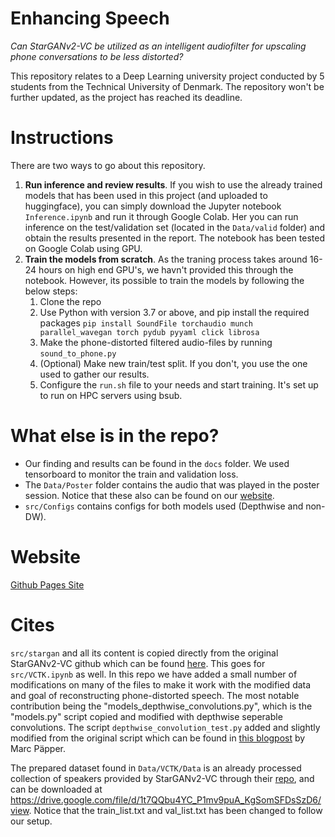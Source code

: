 # Enhancing Speech
*Can StarGANv2-VC be utilized as an intelligent audiofilter for upscaling phone conversations to be less distorted?*

This repository relates to a Deep Learning university project conducted by 5 students from the Technical University of Denmark. The repository won't be further updated, as the project has reached its deadline.

# Instructions
There are two ways to go about this repository. 

1. **Run inference and review results**. If you wish to use the already trained models that has been used in this project (and uploaded to huggingface), you can simply download the Jupyter notebook `Inference.ipynb` and run it through Google Colab. Her you can run inference on the test/validation set (located in the `Data/valid` folder) and obtain the results presented in the report. The notebook has been tested on Google Colab using GPU.
2. **Train the models from scratch**. As the traning process takes around 16-24 hours on high end GPU's, we havn't provided this through the notebook. However, its possible to train the models by following the below steps:
   1. Clone the repo
   2. Use Python with version 3.7 or above, and pip install the required packages ```pip install SoundFile torchaudio munch parallel_wavegan torch pydub pyyaml click librosa```
   3. Make the phone-distorted filtered audio-files by running `sound_to_phone.py`
   4. (Optional) Make new train/test split. If you don't, you use the one used to gather our results.
   5. Configure the `run.sh` file to your needs and start training. It's set up to run on HPC servers using bsub.

# What else is in the repo?
- Our finding and results can be found in the `docs` folder. We used tensorboard to monitor the train and validation loss.
- The `Data/Poster` folder contains the audio that was played in the poster session. Notice that these also can be found on our <a href="https://jonpodtu.github.io/EnhancingSpeech_02456/">website</a>.
- `src/Configs` contains configs for both models used (Depthwise and non-DW).

# Website
<a href="https://jonpodtu.github.io/EnhancingSpeech_02456/">Github Pages Site</a>

# Cites
`src/stargan` and all its content is copied directly from the original StarGANv2-VC github which can be found <a href="https://github.com/yl4579/StarGANv2-VC">here</a>. This goes for `src/VCTK.ipynb` as well. In this repo we have added a small number of modifications on many of the files to make it work with the modified data and goal of reconstructing phone-distorted speech. The most notable contribution being the "models_depthwise_convolutions.py", which is the "models.py" script copied and modified with depthwise seperable convolutions. The script `depthwise_convolution_test.py` added and slightly modified from the original script which can be found in <a href="https://www.paepper.com/blog/posts/depthwise-separable-convolutions-in-pytorch/">this blogpost</a> by Marc Päpper.

The prepared dataset found in `Data/VCTK/Data` is an already processed collection of speakers provided by StarGANv2-VC through their <a href="https://github.com/yl4579/StarGANv2-VC">repo</a>, and can be downloaded at https://drive.google.com/file/d/1t7QQbu4YC_P1mv9puA_KgSomSFDsSzD6/view. Notice that the train_list.txt and val_list.txt has been changed to follow our setup.
